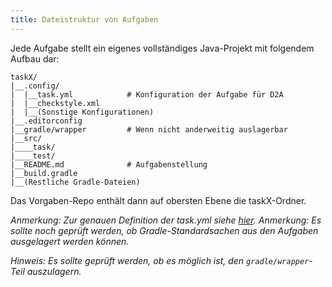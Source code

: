 ```yaml
---
title: Dateistruktur von Aufgaben
---
```


Jede Aufgabe stellt ein eigenes vollständiges Java-Projekt mit folgendem Aufbau dar:

```
taskX/
|__.config/
|  |__task.yml            # Konfiguration der Aufgabe für D2A
|  |__checkstyle.xml
|  |__(Sonstige Konfigurationen)
|__.editorconfig
|__gradle/wrapper         # Wenn nicht anderweitig auslagerbar
|__src/
|____task/
|____test/
|__README.md              # Aufgabenstellung
|__build.gradle
|__(Restliche Gradle-Dateien)
```

Das Vorgaben-Repo enthält dann auf obersten Ebene die taskX-Ordner.

*Anmerkung: Zur genauen Definition der task.yml siehe [hier](task_and_assignment_structure.md).*
*Anmerkung: Es sollte noch geprüft werden, ob Gradle-Standardsachen aus den Aufgaben ausgelagert werden können.*

*Hinweis: Es sollte geprüft werden, ob es möglich ist, den `gradle/wrapper`-Teil auszulagern.*
